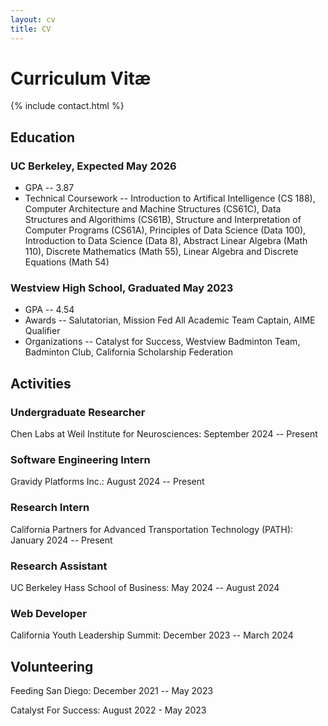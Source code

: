 ```yaml
---
layout: cv
title: CV
---
```


# Curriculum Vitæ

{% include contact.html %}

## Education

### UC Berkeley, Expected May 2026
* GPA -- 3.87
* Technical Coursework -- Introduction to Artifical Intelligence (CS 188), Computer Architecture and Machine Structures (CS61C), Data Structures and Algorithims (CS61B), Structure and Interpretation of Computer Programs (CS61A), Principles of Data Science (Data 100),  Introduction to Data Science (Data 8), Abstract Linear Algebra (Math 110), Discrete Mathematics (Math 55), Linear Algebra and Discrete Equations (Math 54)

### Westview High School, Graduated May 2023
* GPA -- 4.54
* Awards -- Salutatorian, Mission Fed All Academic Team Captain, AIME Qualifier
* Organizations -- Catalyst for Success, Westview Badminton Team, Badminton Club, California Scholarship Federation

## Activities


### Undergraduate Researcher
Chen Labs at Weil Institute for Neurosciences: September 2024 -- Present

### Software Engineering Intern
Gravidy Platforms Inc.: August 2024 -- Present

### Research Intern
California Partners for Advanced Transportation Technology (PATH): January 2024 -- Present

### Research Assistant
UC Berkeley Hass School of Business: May 2024 -- August 2024

### Web Developer
California Youth Leadership Summit: December 2023 -- March 2024
## Volunteering

Feeding San Diego: December 2021 -- May 2023

Catalyst For Success: August 2022 - May 2023




